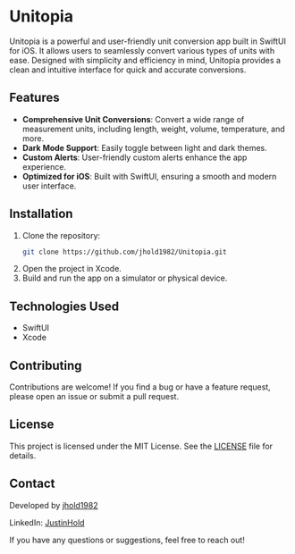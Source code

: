 # Unitopia

Unitopia is a powerful and user-friendly unit conversion app built in SwiftUI for iOS. It allows users to seamlessly convert various types of units with ease. Designed with simplicity and efficiency in mind, Unitopia provides a clean and intuitive interface for quick and accurate conversions.

## Features

- **Comprehensive Unit Conversions**: Convert a wide range of measurement units, including length, weight, volume, temperature, and more.
- **Dark Mode Support**: Easily toggle between light and dark themes.
- **Custom Alerts**: User-friendly custom alerts enhance the app experience.
- **Optimized for iOS**: Built with SwiftUI, ensuring a smooth and modern user interface.

## Installation

1. Clone the repository:
   ```sh
   git clone https://github.com/jhold1982/Unitopia.git
   ```
2. Open the project in Xcode.
3. Build and run the app on a simulator or physical device.

## Technologies Used

- SwiftUI
- Xcode

## Contributing

Contributions are welcome! If you find a bug or have a feature request, please open an issue or submit a pull request.

## License

This project is licensed under the MIT License. See the [LICENSE](LICENSE) file for details.

## Contact

Developed by [jhold1982](https://github.com/jhold1982)

LinkedIn: [JustinHold](https://www.linkedin.com/in/justinhold)


If you have any questions or suggestions, feel free to reach out!


